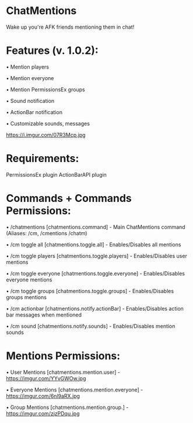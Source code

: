 # ChatMentions
Wake up you're AFK friends mentioning them in chat!


# Features (v. 1.0.2):
• Mention players

• Mention everyone

• Mention PermissionsEx groups

• Sound notification

• ActionBar notification

• Customizable sounds, messages

https://i.imgur.com/07R3Mcp.jpg


# Requirements:
PermissionsEx plugin
ActionBarAPI plugin


# Commands + Commands Permissions:
• /chatmentions [chatmentions.command] - Main ChatMentions command (Aliases: /cm, /cmentions /chatm)

• /cm toggle all [chatmentions.toggle.all] - Enables/Disables all mentions

• /cm toggle players [chatmentions.toggle.players] - Enables/Disables user mentions

• /cm toggle everyone [chatmentions.toggle.everyone] - Enables/Disables everyone mentions

• /cm toggle groups [chatmentions.toggle.groups] - Enables/Disables groups mentions

• /cm actionbar [chatmentions.notify.actionBar] - Enables/Disables action bar messages when mentioned

• /cm sound [chatmentions.notify.sounds] - Enables/Disables mention sounds


# Mentions Permissions:
• User Mentions [chatmentions.mention.user] - https://imgur.com/YYvGWOw.jpg
 
• Everyone Mentions [chatmentions.mention.everyone] - https://imgur.com/6nl9aRX.jpg

• Group Mentions [chatmentions.mention.group.<groupName>] - https://imgur.com/zjzPDqu.jpg

